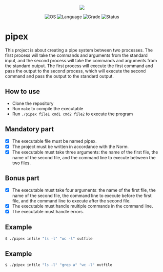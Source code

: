 <p align="center">
    <img src="https://game.42sp.org.br/static/assets/achievements/ft_printfe.png">
</p>

<p align="center">
    <img src="https://img.shields.io/badge/OS-Linux-blue" alt="OS">
    <img src="https://img.shields.io/badge/Language-C%20%7C%20C%2B%2B-orange.svg" alt="Language">
    <img src="https://img.shields.io/badge/Grade-100%2F100-brightgreen.svg" alt="Grade">
    <img src="https://img.shields.io/badge/Status-Completed-brightgreen.svg" alt="Status">
</p>

# pipex

This project is about creating a pipe system between two processes. The first process will take the commands and arguments from the standard input, and the second process will take the commands and arguments from the standard output. The first process will execute the first command and pass the output to the second process, which will execute the second command and pass the output to the standard output.

## How to use
- Clone the repository
- Run `make` to compile the executable
- Run `./pipex file1 cmd1 cmd2 file2` to execute the program

## Mandatory part
- [x] The executable file must be named pipex.
- [x] The project must be written in accordance with the Norm.
- [x] The executable must take three arguments: the name of the first file, the name of the second file, and the command line to execute between the two files.

## Bonus part
- [x] The executable must take four arguments: the name of the first file, the name of the second file, the command line to execute before the first file, and the command line to execute after the second file.
- [x] The executable must handle multiple commands in the command line.
- [x] The executable must handle errors.

## Example
``` bash
$ ./pipex infile "ls -l" "wc -l" outfile
```

## Example
``` bash
$ ./pipex infile "ls -l" "grep a" "wc -l" outfile
```
